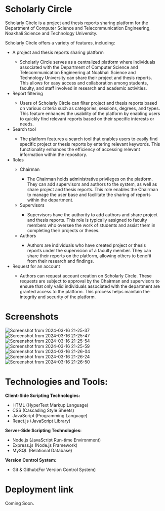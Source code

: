 # Scholarly Circle

Scholarly Circle is a project and thesis reports sharing platform for the Department of Computer Science and Telecommunication Engineering, Noakhali Science and Technology University.

Scholarly Circle offers a variety of features, including:

<ul>
  <li>A project and thesis reports sharing platform</li>
  <ul>
    <li>Scholarly Circle serves as a centralized platform where individuals associated with the Department of Computer Science and Telecommunication Engineering at Noakhali Science and Technology University can share their project and thesis reports. This allows for easy access and collaboration among students, faculty, and staff involved in research and academic activities.</li>
  </ul>
  <li>Report filtering</li>
  <ul>
    <li>Users of Scholarly Circle can filter project and thesis reports based on various criteria such as categories, sessions, degrees, and types. This feature enhances the usability of the platform by enabling users to quickly find relevant reports based on their specific interests or needs.
    </li>
  </ul>
  <li>Search tool</li>
  <ul>
    <li>The platform features a search tool that enables users to easily find specific project or thesis reports by entering relevant keywords. This functionality enhances the efficiency of accessing relevant information within the repository.
    </li>
  </ul>
  <li>Roles</li>
  <ul>
    <li>Chairman</li>
    <ul>
      <li>The Chairman holds administrative privileges on the platform. They can add supervisors and authors to the system, as well as share project and thesis reports. This role enables the Chairman to manage the user base and facilitate the sharing of reports within the department.
      </li>
    </ul>
    <li>Supervisors</li>
    <ul>
      <li>Supervisors have the authority to add authors and share project and thesis reports. This role is typically assigned to faculty members who oversee the work of students and assist them in completing their projects or theses.
      </li>
    </ul>
    <li>Authors</li>
    <ul>
      <li>Authors are individuals who have created project or thesis reports under the supervision of a faculty member. They can share their reports on the platform, allowing others to benefit from their research and findings.
      </li>
    </ul>
  </ul>
  <li>Request for an account</li>
  <ul>
    <li>Authors can request account creation on Scholarly Circle. These requests are subject to approval by the Chairman and supervisors to ensure that only valid individuals associated with the department are granted access to the platform. This process helps maintain the integrity and security of the platform.
    </li>
  </ul>
</ul>

# Screenshots
![Screenshot from 2024-03-16 21-25-37](https://github.com/dipkorimon/Scholarly-Circle/assets/73662586/6c7fa6c8-c329-411f-adf2-d7ff1de031bb)
![Screenshot from 2024-03-16 21-25-47](https://github.com/dipkorimon/Scholarly-Circle/assets/73662586/20d5c469-a329-4aa8-8a08-fb99bbf51e63)
![Screenshot from 2024-03-16 21-25-54](https://github.com/dipkorimon/Scholarly-Circle/assets/73662586/91df3d55-a07f-469d-b42e-32134605cd0c)
![Screenshot from 2024-03-16 21-25-59](https://github.com/dipkorimon/Scholarly-Circle/assets/73662586/8ed4eaee-8239-4ba9-853c-4a8b90e24308)
![Screenshot from 2024-03-16 21-26-04](https://github.com/dipkorimon/Scholarly-Circle/assets/73662586/8c088004-3504-484f-87ef-36520d5cab5d)
![Screenshot from 2024-03-16 21-26-24](https://github.com/dipkorimon/Scholarly-Circle/assets/73662586/df0ac1c4-9094-4a81-831d-ee88e42d3128)
![Screenshot from 2024-03-16 21-26-50](https://github.com/dipkorimon/Scholarly-Circle/assets/73662586/b48759c1-c77e-4ea5-a02d-13d9774ad994)


# Technologies and Tools:

<strong>Client-Side Scripting Technologies:</strong>

<ul>
  <li>HTML (HyperText Markup Language)</li>
  <li>CSS (Cascading Style Sheets)</li>
  <li>JavaScript (Programming Language)</li>
  <li>React.js (JavaScript Library)</li>
</ul>

<strong>Server-Side Scripting Technologies:</strong>

<ul>
  <li>Node.js (JavaScript Run-time Environment)</li>
  <li>Express.js (Node.js Framework)</li>
  <li>MySQL (Relational Database)</li>
</ul>

<strong>Version Control System:</strong>

<ul>
  <li>Git & Github(For Version Control System)</li>
</ul>

# Deployment link

Coming Soon.
